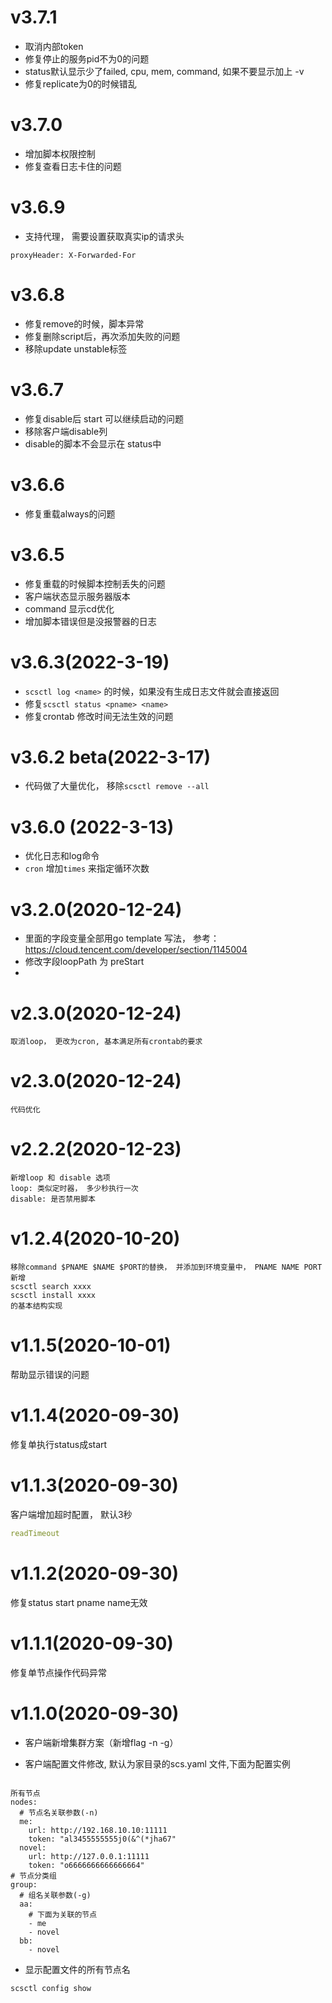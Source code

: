 # v3.7.1
- 取消内部token
- 修复停止的服务pid不为0的问题
- status默认显示少了failed, cpu, mem, command, 如果不要显示加上 -v
- 修复replicate为0的时候错乱


# v3.7.0
- 增加脚本权限控制
- 修复查看日志卡住的问题


# v3.6.9
- 支持代理， 需要设置获取真实ip的请求头  
```
proxyHeader: X-Forwarded-For
``` 


# v3.6.8
- 修复remove的时候，脚本异常
- 修复删除script后，再次添加失败的问题
- 移除update unstable标签


# v3.6.7
- 修复disable后 start 可以继续启动的问题
- 移除客户端disable列
- disable的脚本不会显示在 status中


# v3.6.6
- 修复重载always的问题

# v3.6.5
- 修复重载的时候脚本控制丢失的问题
- 客户端状态显示服务器版本
- command 显示cd优化
- 增加脚本错误但是没报警器的日志

# v3.6.3(2022-3-19)
- `scsctl log <name>` 的时候，如果没有生成日志文件就会直接返回  
- 修复`scsctl status <pname> <name>`
- 修复crontab 修改时间无法生效的问题

# v3.6.2 beta(2022-3-17)
- 代码做了大量优化， 移除`scsctl remove --all`


# v3.6.0 (2022-3-13)
- 优化日志和log命令
- `cron` 增加`times` 来指定循环次数

# v3.2.0(2020-12-24)
- 里面的字段变量全部用go template 写法， 参考： https://cloud.tencent.com/developer/section/1145004
- 修改字段loopPath 为 preStart
- 

# v2.3.0(2020-12-24)
```
取消loop， 更改为cron, 基本满足所有crontab的要求
```

# v2.3.0(2020-12-24)
```
代码优化
```

# v2.2.2(2020-12-23)
```
新增loop 和 disable 选项
loop: 类似定时器， 多少秒执行一次
disable: 是否禁用脚本
```

# v1.2.4(2020-10-20)
```
移除command $PNAME $NAME $PORT的替换， 并添加到环境变量中， PNAME NAME PORT
新增
scsctl search xxxx
scsctl install xxxx
的基本结构实现
```

# v1.1.5(2020-10-01)
帮助显示错误的问题

# v1.1.4(2020-09-30)
修复单执行status成start


# v1.1.3(2020-09-30)
客户端增加超时配置， 默认3秒
```yaml
readTimeout
```

# v1.1.2(2020-09-30)
修复status start pname name无效

# v1.1.1(2020-09-30)
修复单节点操作代码异常

# v1.1.0(2020-09-30)
- 客户端新增集群方案（新增flag  -n -g）

- 客户端配置文件修改, 默认为家目录的scs.yaml 文件,下面为配置实例

```vim

所有节点
nodes:
  # 节点名关联参数(-n)
  me: 
    url: http://192.168.10.10:11111
    token: "al3455555555j0(&^(*jha67"
  novel:
    url: http://127.0.0.1:11111
    token: "o6666666666666664"
# 节点分类组
group:
  # 组名关联参数(-g)
  aa: 
    # 下面为关联的节点
    - me
    - novel
  bb: 
    - novel
```
- 显示配置文件的所有节点名
```
scsctl config show
```
